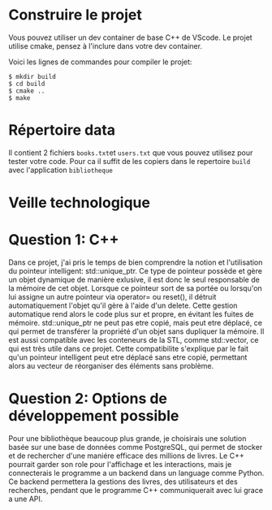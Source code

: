 # Construire le projet
Vous pouvez utiliser un dev container de base C++ de VScode.
Le projet utilise cmake, pensez à l'inclure dans votre dev container.

Voici les lignes de commandes pour compiler le projet:
```
$ mkdir build
$ cd build
$ cmake ..
$ make
```

# Répertoire data

Il contient 2 fichiers `books.txt`et `users.txt` que vous pouvez utilisez pour tester votre code.
Pour ca il suffit de les copiers dans le repertoire `build` avec l'application `bibliotheque`

# Veille technologique
# Question 1: C++
Dans ce projet, j'ai pris le temps de bien comprendre la notion et l'utilisation du pointeur intelligent: std::unique_ptr. Ce type de pointeur possède et gère un objet dynamique de manière exlusive, il est donc le seul responsable de la mémoire de cet objet. Lorsque ce pointeur sort de sa portée ou lorsqu'on lui assigne un autre pointeur via operator= ou reset(), il détruit automatiquement l'objet qu'il gère à l'aide d'un delete. Cette gestion automatique rend alors le code plus sur et propre, en évitant les fuites de mémoire. std::unique_ptr ne peut pas etre copié, mais peut etre déplacé, ce qui permet de transférer la propriété d'un objet sans dupliquer la mémoire. Il est aussi compatible avec les conteneurs de la STL, comme std::vector, ce qui est très utile dans ce projet. Cette compatibilite s'explique par le fait qu'un pointeur intelligent peut etre déplacé sans etre copié, permettant alors au vecteur de réorganiser des éléments sans problème.

# Question 2: Options de développement possible
Pour une bibliothèque beaucoup plus grande, je choisirais une solution basée sur une base de données comme PostgreSQL, qui permet de stocker et de rechercher d'une maniére efficace des millions de livres. Le C++ pourrait garder son role pour l'affichage et les interactions, mais je connecterais le programme a un backend dans un language comme Python. Ce backend permettera la gestions des livres, des utilisateurs et des recherches, pendant que le programme C++ communiquerait avec lui grace a une API. 